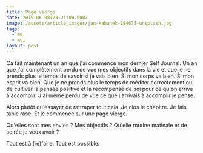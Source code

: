 ```yaml
---
title: Page vierge
date: 2019-06-08T23:21:00.000Z
image: /assets/article_images/jan-kahanek-184675-unsplash.jpg
tags:
  - me
  - moi
layout: post
---
```

Ca fait maintenant un an que j'ai commencé mon dernier Self Journal. Un an que j'ai complètement perdu de vue mes objectifs dans la vie et que je ne prends plus le temps de savoir si je vais bien. Si mon corps va bien. Si mon esprit va bien. Que je ne prends plus le temps de méditer correctement ou de cultiver la pensée positive et la récompense de soi pour ce qu'on arrive à accomplir. J'ai même perdu de vue ce que j'arrivais à accomplir je pense.

Alors plutôt qu'essayer de rattraper tout cela. Je clos le chapitre. Je fais table rase. Et je commence sur une page vierge. 

Qu'elles sont mes envies ? Mes objectifs ? Qu'elle routine matinale et de soirée je veux avoir ? 

Tout est à (re)faire. Tout est possible.
